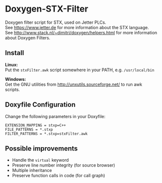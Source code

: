 Doxygen-STX-Filter
==================

Doxygen filter script for STX, used on Jetter PLCs.  
See <https://www.jetter.de> for more information about the STX language.  
See <http://www.stack.nl/~dimitri/doxygen/helpers.html> for more information
about Doxygen Filters.

Install
-------
**Linux:**  
Put the `stxFilter.awk` script somewhere in your PATH, e.g. `/usr/local/bin`

**Windows:**  
Get the GNU utilities from <http://unxutils.sourceforge.net/> to run awk scripts.

Doxyfile Configuration
----------------------
Change the following parameters in your Doxyfile:

	EXTENSION_MAPPING = stxp=C++
	FILE_PATTERNS = *.stxp
	FILTER_PATTERNS = *.stxp=stxFilter.awk

Possible improvements
---------------------
* Handle the `virtual` keyword
* Preserve line number integrity (for source browser)
* Multiple inheritance
* Preserve function calls in code (for call graph)
